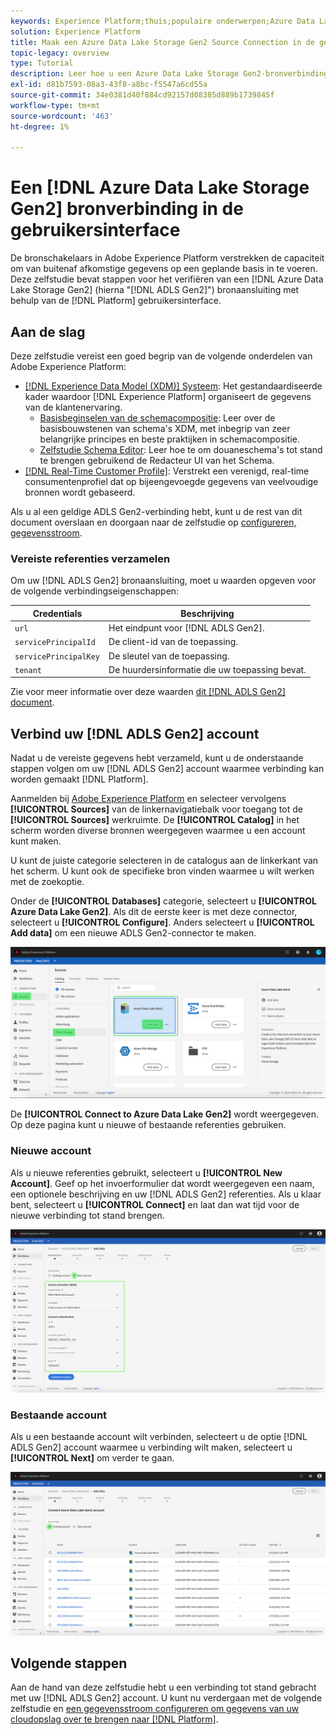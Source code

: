 ```yaml
---
keywords: Experience Platform;thuis;populaire onderwerpen;Azure Data Lake Storage Gen2;ADLS Gen2;adls gen2;adls connector
solution: Experience Platform
title: Maak een Azure Data Lake Storage Gen2 Source Connection in de gebruikersinterface
topic-legacy: overview
type: Tutorial
description: Leer hoe u een Azure Data Lake Storage Gen2-bronverbinding maakt met de gebruikersinterface van Adobe Experience Platform.
exl-id: d81b7593-08a3-43f8-a8bc-f5547a6cd55a
source-git-commit: 34e0381d40f884cd92157d08385d889b1739845f
workflow-type: tm+mt
source-wordcount: '463'
ht-degree: 1%

---
```


# Een [!DNL Azure Data Lake Storage Gen2] bronverbinding in de gebruikersinterface

De bronschakelaars in Adobe Experience Platform verstrekken de capaciteit om van buitenaf afkomstige gegevens op een geplande basis in te voeren. Deze zelfstudie bevat stappen voor het verifiëren van een [!DNL Azure Data Lake Storage Gen2] (hierna &quot;[!DNL ADLS Gen2]&quot;) bronaansluiting met behulp van de [!DNL Platform] gebruikersinterface.

## Aan de slag

Deze zelfstudie vereist een goed begrip van de volgende onderdelen van Adobe Experience Platform:

- [[!DNL Experience Data Model (XDM)] Systeem](../../../../../xdm/home.md): Het gestandaardiseerde kader waardoor [!DNL Experience Platform] organiseert de gegevens van de klantenervaring.
   - [Basisbeginselen van de schemacompositie](../../../../../xdm/schema/composition.md): Leer over de basisbouwstenen van schema&#39;s XDM, met inbegrip van zeer belangrijke principes en beste praktijken in schemacompositie.
   - [Zelfstudie Schema Editor](../../../../../xdm/tutorials/create-schema-ui.md): Leer hoe te om douaneschema&#39;s tot stand te brengen gebruikend de Redacteur UI van het Schema.
- [[!DNL Real-Time Customer Profile]](../../../../../profile/home.md): Verstrekt een verenigd, real-time consumentenprofiel dat op bijeengevoegde gegevens van veelvoudige bronnen wordt gebaseerd.

Als u al een geldige ADLS Gen2-verbinding hebt, kunt u de rest van dit document overslaan en doorgaan naar de zelfstudie op [configureren, gegevensstroom](../../dataflow/batch/cloud-storage.md).

### Vereiste referenties verzamelen

Om uw [!DNL ADLS Gen2] bronaansluiting, moet u waarden opgeven voor de volgende verbindingseigenschappen:

| Credentials | Beschrijving |
| ---------- | ----------- |
| `url` | Het eindpunt voor [!DNL ADLS Gen2]. |
| `servicePrincipalId` | De client-id van de toepassing. |
| `servicePrincipalKey` | De sleutel van de toepassing. |
| `tenant` | De huurdersinformatie die uw toepassing bevat. |

Zie voor meer informatie over deze waarden [dit [!DNL ADLS Gen2] document](https://docs.microsoft.com/en-us/azure/data-factory/connector-azure-data-lake-storage).

## Verbind uw [!DNL ADLS Gen2] account

Nadat u de vereiste gegevens hebt verzameld, kunt u de onderstaande stappen volgen om uw [!DNL ADLS Gen2] account waarmee verbinding kan worden gemaakt [!DNL Platform].

Aanmelden bij [Adobe Experience Platform](https://platform.adobe.com) en selecteer vervolgens **[!UICONTROL Sources]** van de linkernavigatiebalk voor toegang tot de **[!UICONTROL Sources]** werkruimte. De **[!UICONTROL Catalog]** in het scherm worden diverse bronnen weergegeven waarmee u een account kunt maken.

U kunt de juiste categorie selecteren in de catalogus aan de linkerkant van het scherm. U kunt ook de specifieke bron vinden waarmee u wilt werken met de zoekoptie.

Onder de **[!UICONTROL Databases]** categorie, selecteert u **[!UICONTROL Azure Data Lake Gen2]**. Als dit de eerste keer is met deze connector, selecteert u **[!UICONTROL Configure]**. Anders selecteert u **[!UICONTROL Add data]** om een nieuwe ADLS Gen2-connector te maken.

![](../../../../images/tutorials/create/adls-gen2/catalog.png)

De **[!UICONTROL Connect to Azure Data Lake Gen2]** wordt weergegeven. Op deze pagina kunt u nieuwe of bestaande referenties gebruiken.

### Nieuwe account

Als u nieuwe referenties gebruikt, selecteert u **[!UICONTROL New Account]**. Geef op het invoerformulier dat wordt weergegeven een naam, een optionele beschrijving en uw [!DNL ADLS Gen2] referenties. Als u klaar bent, selecteert u **[!UICONTROL Connect]** en laat dan wat tijd voor de nieuwe verbinding tot stand brengen.

![](../../../../images/tutorials/create/adls-gen2/connect.png)

### Bestaande account

Als u een bestaande account wilt verbinden, selecteert u de optie [!DNL ADLS Gen2] account waarmee u verbinding wilt maken, selecteert u **[!UICONTROL Next]** om verder te gaan.

![](../../../../images/tutorials/create/adls-gen2/existing.png)

## Volgende stappen

Aan de hand van deze zelfstudie hebt u een verbinding tot stand gebracht met uw [!DNL ADLS Gen2] account. U kunt nu verdergaan met de volgende zelfstudie en [een gegevensstroom configureren om gegevens van uw cloudopslag over te brengen naar [!DNL Platform]](../../dataflow/batch/cloud-storage.md).
